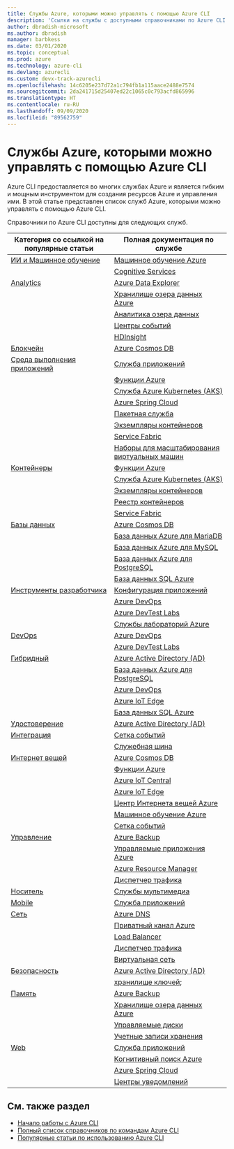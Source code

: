 ```yaml
---
title: Службы Azure, которыми можно управлять с помощью Azure CLI
description: 'Ссылки на службы с доступными справочниками по Azure CLI: Конфигурация приложений, Служба приложений, Active Directory (AD), Backup, Когнитивный поиск, Cosmos DB, Data Lake Storage, База данных, MariaDB, MySQL, PostgreSQL, PostgreSQL, DevOps, DevTest Labs, DNS, Функции, Интернет вещей, IoT Central, IoT Edge, Центр Интернета вещей, Служба Kubernetes (AKS), Службы лабораторий, Машинное обучение, Управляемые приложения, Приватный канал, Resource Manager, Spring Cloud, База данных SQL, пакетная служба, Cognitive Services, Экземпляры контейнеров, Реестр контейнеров, Data Lake Analytics, Сетка событий, Центры событий, HDInsight, Key Vault, Load Balancer, Управляемые диски, Службы мультимедиа, Центры уведомлений, Служебная шина, Service Fabric, учетные записи хранения, Диспетчер трафика, Масштабируемые наборы виртуальных машин, виртуальная сеть, Вычисления, Сеть, Интернет вещей, Средства для разработчиков, базы данных, Analytics, Управление, гибридная среда, служба хранилища, безопасность, ИИ, ИИ и Машинное обучение, Azure Data Explorer'
author: dbradish-microsoft
ms.author: dbradish
manager: barbkess
ms.date: 03/01/2020
ms.topic: conceptual
ms.prod: azure
ms.technology: azure-cli
ms.devlang: azurecli
ms.custom: devx-track-azurecli
ms.openlocfilehash: 14c6205e237d72a1c794fb1a115aace2488e7574
ms.sourcegitcommit: 2da241715d25407ed22c1065c0c793acfd865996
ms.translationtype: HT
ms.contentlocale: ru-RU
ms.lasthandoff: 09/09/2020
ms.locfileid: "89562759"
---
```

# <a name="azure-services-the-azure-cli-can-manage"></a>Службы Azure, которыми можно управлять с помощью Azure CLI

Azure CLI предоставляется во многих службах Azure и является гибким и мощным инструментом для создания ресурсов Azure и управления ими.  В этой статье представлен список служб Azure, которыми можно управлять с помощью Azure CLI.

Справочники по Azure CLI доступны для следующих служб.  

| Категория со ссылкой на популярные статьи | Полная документация по службе
|-|-|
|[ИИ и Машинное обучение](/cli/azure/popular-articles-using-the-azure-cli?#ai--machine-learning)| [Машинное обучение Azure](/azure/machine-learning/)
||[Cognitive Services](/azure/cognitive-services/)
|[Analytics](/cli/azure/popular-articles-using-the-azure-cli?#analytics)|[Azure Data Explorer](/azure/data-explorer/)
||[Хранилище озера данных Azure](/azure/storage/blobs/data-lake-storage-introduction/)
||[Аналитика озера данных](/azure/data-lake-analytics/)
||[Центры событий](/azure/event-hubs/)
||[HDInsight](/azure/hdinsight/)
|[Блокчейн](popular-articles-using-the-azure-cli.md)|[Azure Cosmos DB](/azure/cosmos-db/)
|[Среда выполнения приложений](/cli/azure/popular-articles-using-the-azure-cli?#compute)|[Служба приложений](/azure/app-service/)
||[Функции Azure](/azure/azure-functions/)
||[Служба Azure Kubernetes (AKS)](/azure/aks/)
||[Azure Spring Cloud](/azure/spring-cloud/)
||[Пакетная служба](/azure/batch/)
||[Экземпляры контейнеров](/azure/container-instances/)
||[Service Fabric](/azure/service-fabric/)
||[Наборы для масштабирования виртуальных машин](/azure/virtual-machine-scale-sets/)
|[Контейнеры](popular-articles-using-the-azure-cli.md)|[Функции Azure](/azure/azure-functions/)
||[Служба Azure Kubernetes (AKS)](/azure/aks/)
||[Экземпляры контейнеров](/azure/container-instances/)
||[Реестр контейнеров](/azure/container-registry/)
||[Service Fabric](/azure/service-fabric/)
|[Базы данных](/cli/azure/popular-articles-using-the-azure-cli?#databases)|[Azure Cosmos DB](/azure/cosmos-db/)
||[База данных Azure для MariaDB](/azure/mariadb/)
||[База данных Azure для MySQL](/azure/mysql/)
||[База данных Azure для PostgreSQL](/azure/postgresql/)
||[База данных SQL Azure](/azure/sql-database/)
|[Инструменты разработчика](/cli/azure/popular-articles-using-the-azure-cli?#developer-tools)|[Конфигурация приложений](/azure/azure-app-configuration/)
||[Azure DevOps](/azure/devops/)
||[Azure DevTest Labs](/azure/lab-services/)
||[Службы лабораторий Azure](/azure/lab-services/classroom-labs/)
|[DevOps](/cli/azure/popular-articles-using-the-azure-cli?#developer-tools)|[Azure DevOps](/azure/devops/)
||[Azure DevTest Labs](/azure/lab-services/)
|[Гибридный](/cli/azure/popular-articles-using-the-azure-cli?#hybrid)|[Azure Active Directory (AD)](/azure/active-directory/)
||[База данных Azure для PostgreSQL](/azure/postgresql/)
||[Azure DevOps](/azure/devops/)
||[Azure IoT Edge](/azure/iot-edge/)
||[База данных SQL Azure](/azure/sql-database/)
|[Удостоверение](popular-articles-using-the-azure-cli.md)|[Azure Active Directory (AD)](/azure/active-directory/)
|[Интеграция](popular-articles-using-the-azure-cli.md)|[Сетка событий](/azure/event-grid/)
||[Служебная шина](/azure/service-bus/)
|[Интернет вещей](/cli/azure/popular-articles-using-the-azure-cli?#internet-of-things)|[Azure Cosmos DB](/azure/cosmos-db/)
||[Функции Azure](/azure/azure-functions/)
||[Azure IoT Central](/azure/iot-central/)
||[Azure IoT Edge](/azure/iot-edge/)
||[Центр Интернета вещей Azure](/azure/iot-hub/)
||[Машинное обучение Azure](/azure/machine-learning/)
||[Сетка событий](/azure/event-grid/)
|[Управление](/cli/azure/popular-articles-using-the-azure-cli?#management-and-governance)|[Azure Backup](/azure/backup/)
||[Управляемые приложения Azure](/azure/azure-resource-manager/managed-applications/)
||[Azure Resource Manager](/azure/azure-resource-manager/)
||[Диспетчер трафика](/azure/traffic-manager/)
|[Носитель](popular-articles-using-the-azure-cli.md)|[Службы мультимедиа](/azure/media-services/)
|[Mobile](popular-articles-using-the-azure-cli.md)|[Служба приложений](/azure/app-service/)
|[Сеть](/cli/azure/popular-articles-using-the-azure-cli?#networking)|[Azure DNS](/azure/dns/)
||[Приватный канал Azure](/azure/private-link/)
||[Load Balancer](/azure/load-balancer/)
||[Диспетчер трафика](/azure/traffic-manager/)
||[Виртуальная сеть](/azure/virtual-network/)
|[Безопасность](/cli/azure/popular-articles-using-the-azure-cli?#security)|[Azure Active Directory (AD)](/azure/active-directory/)
||[хранилище ключей;](/azure/key-vault/)
|[Память](/cli/azure/popular-articles-using-the-azure-cli?#storage)|[Azure Backup](/azure/backup/)
||[Хранилище озера данных Azure](/azure/storage/blobs/data-lake-storage-introduction/)
||[Управляемые диски](/azure/virtual-machines/windows/managed-disks-overview/)
||[Учетные записи хранения](/azure/storage/common/storage-account-overview/)
|[Web](popular-articles-using-the-azure-cli.md)|[Служба приложений](/azure/app-service/)
||[Когнитивный поиск Azure](/azure/search/)
||[Azure Spring Cloud](/azure/spring-cloud/)
||[Центры уведомлений](/azure/notification-hubs/)

## <a name="see-also"></a>См. также раздел

- [Начало работы с Azure CLI](get-started-with-azure-cli.md)
- [Полный список справочников по командам Azure CLI](/cli/azure/reference-index)
- [Популярные статьи по использованию Azure CLI](popular-articles-using-the-azure-cli.md)
